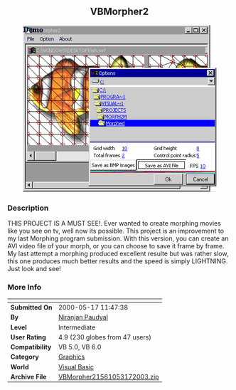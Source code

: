 ﻿<div align="center">

## VBMorpher2

<img src="PIC20033171310339342.gif">
</div>

### Description

THIS PROJECT IS A MUST SEE!. Ever wanted to create morphing movies like you see on tv, well now its possible. This project is an improvement to my last Morphing program submission. With this version, you can create an AVI video file of your morph, or you can choose to save it frame by frame. My last attempt a morphing produced excellent resulte but was rather slow, this one produces much better results and the speed is simply LIGHTNING. Just look and see!
 
### More Info
 


<span>             |<span>
---                |---
**Submitted On**   |2000-05-17 11:47:38
**By**             |[Niranjan Paudyal](https://github.com/Planet-Source-Code/PSCIndex/blob/master/ByAuthor/niranjan-paudyal.md)
**Level**          |Intermediate
**User Rating**    |4.9 (230 globes from 47 users)
**Compatibility**  |VB 5\.0, VB 6\.0
**Category**       |[Graphics](https://github.com/Planet-Source-Code/PSCIndex/blob/master/ByCategory/graphics__1-46.md)
**World**          |[Visual Basic](https://github.com/Planet-Source-Code/PSCIndex/blob/master/ByWorld/visual-basic.md)
**Archive File**   |[VBMorpher21561053172003\.zip](https://github.com/Planet-Source-Code/niranjan-paudyal-vbmorpher2__1-44075/archive/master.zip)








